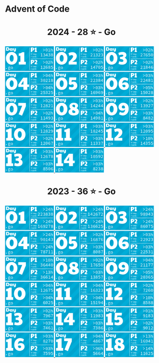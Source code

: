 # Advent of Code

<!-- AOC TILES BEGIN -->
<h1 align="center">
  2024 - 28 ⭐ - Go
</h1>
<a href="2024/01/input.go">
  <img src=".aoc_tiles/tiles/2024/01.png" width="161px">
</a>
<a href="2024/02/input.go">
  <img src=".aoc_tiles/tiles/2024/02.png" width="161px">
</a>
<a href="2024/03/input.go">
  <img src=".aoc_tiles/tiles/2024/03.png" width="161px">
</a>
<a href="2024/04/input.go">
  <img src=".aoc_tiles/tiles/2024/04.png" width="161px">
</a>
<a href="2024/05/input.go">
  <img src=".aoc_tiles/tiles/2024/05.png" width="161px">
</a>
<a href="2024/06/input.go">
  <img src=".aoc_tiles/tiles/2024/06.png" width="161px">
</a>
<a href="2024/07/input.go">
  <img src=".aoc_tiles/tiles/2024/07.png" width="161px">
</a>
<a href="2024/08/input.go">
  <img src=".aoc_tiles/tiles/2024/08.png" width="161px">
</a>
<a href="2024/09/input.go">
  <img src=".aoc_tiles/tiles/2024/09.png" width="161px">
</a>
<a href="2024/10/input.go">
  <img src=".aoc_tiles/tiles/2024/10.png" width="161px">
</a>
<a href="2024/11/input.go">
  <img src=".aoc_tiles/tiles/2024/11.png" width="161px">
</a>
<a href="2024/12/input.go">
  <img src=".aoc_tiles/tiles/2024/12.png" width="161px">
</a>
<a href="2024/13/input.go">
  <img src=".aoc_tiles/tiles/2024/13.png" width="161px">
</a>
<a href="2024/14/input.go">
  <img src=".aoc_tiles/tiles/2024/14.png" width="161px">
</a>
<h1 align="center">
  2023 - 36 ⭐ - Go
</h1>
<a href="2023/01/input.go">
  <img src=".aoc_tiles/tiles/2023/01.png" width="161px">
</a>
<a href="2023/02/input.go">
  <img src=".aoc_tiles/tiles/2023/02.png" width="161px">
</a>
<a href="2023/03/input.go">
  <img src=".aoc_tiles/tiles/2023/03.png" width="161px">
</a>
<a href="2023/04/input.go">
  <img src=".aoc_tiles/tiles/2023/04.png" width="161px">
</a>
<a href="2023/05/input.go">
  <img src=".aoc_tiles/tiles/2023/05.png" width="161px">
</a>
<a href="2023/06/input.go">
  <img src=".aoc_tiles/tiles/2023/06.png" width="161px">
</a>
<a href="2023/07/input.go">
  <img src=".aoc_tiles/tiles/2023/07.png" width="161px">
</a>
<a href="2023/08/input.go">
  <img src=".aoc_tiles/tiles/2023/08.png" width="161px">
</a>
<a href="2023/09/input.go">
  <img src=".aoc_tiles/tiles/2023/09.png" width="161px">
</a>
<a href="2023/10/input.go">
  <img src=".aoc_tiles/tiles/2023/10.png" width="161px">
</a>
<a href="2023/11/input.go">
  <img src=".aoc_tiles/tiles/2023/11.png" width="161px">
</a>
<a href="2023/12/input.go">
  <img src=".aoc_tiles/tiles/2023/12.png" width="161px">
</a>
<a href="2023/13/input.go">
  <img src=".aoc_tiles/tiles/2023/13.png" width="161px">
</a>
<a href="2023/14/input.go">
  <img src=".aoc_tiles/tiles/2023/14.png" width="161px">
</a>
<a href="2023/15/input.go">
  <img src=".aoc_tiles/tiles/2023/15.png" width="161px">
</a>
<a href="2023/16/input.go">
  <img src=".aoc_tiles/tiles/2023/16.png" width="161px">
</a>
<a href="2023/17/input.go">
  <img src=".aoc_tiles/tiles/2023/17.png" width="161px">
</a>
<a href="2023/18/input.go">
  <img src=".aoc_tiles/tiles/2023/18.png" width="161px">
</a>
<!-- AOC TILES END -->
